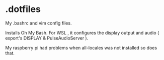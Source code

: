 # .dotfiles
My .bashrc and vim config files.

Installs Oh My Bash.
For WSL , it configures the display output and audio ( export's DISPLAY & PulseAudioServer ).

My raspberry pi had problems when all-locales was not installed so does that.
